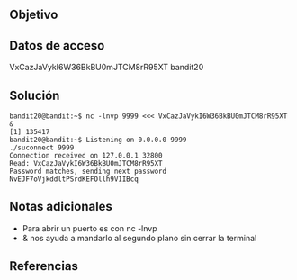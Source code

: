 ## Objetivo

## Datos de acceso
VxCazJaVykI6W36BkBU0mJTCM8rR95XT
bandit20
## Solución
```
bandit20@bandit:~$ nc -lnvp 9999 <<< VxCazJaVykI6W36BkBU0mJTCM8rR95XT &
[1] 135417
bandit20@bandit:~$ Listening on 0.0.0.0 9999
./suconnect 9999 
Connection received on 127.0.0.1 32800
Read: VxCazJaVykI6W36BkBU0mJTCM8rR95XT
Password matches, sending next password
NvEJF7oVjkddltPSrdKEFOllh9V1IBcq

```
## Notas adicionales
- Para abrir un puerto es con nc -lnvp   
- & nos ayuda a mandarlo al segundo plano sin cerrar la terminal


## Referencias
